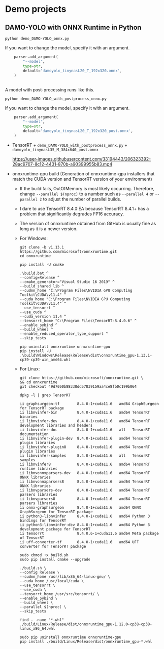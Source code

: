 # Demo projects

## DAMO-YOLO with ONNX Runtime in Python
```
python demo_DAMO-YOLO_onnx.py
```

If you want to change the model, specify it with an argument.
```python
    parser.add_argument(
        "--model",
        type=str,
        default='damoyolo_tinynasL20_T_192x320.onnx',
    )
```
<br>
A model with post-processing runs like this.<br>

```
python demo_DAMO-YOLO_with_postprocess_onnx.py
```

If you want to change the model, specify it with an argument.
```python
    parser.add_argument(
        "--model",
        type=str,
        default='damoyolo_tinynasL20_T_192x320_post.onnx',
    )
```

- TensorRT + `demo_DAMO-YOLO_with_postprocess_onnx.py` + `damoyolo_tinynasL35_M_384x640_post.onnx`

    https://user-images.githubusercontent.com/33194443/206323392-28ac9707-8c12-4431-870b-a90399955b83.mp4

- onnxruntime-gpu build (Generation of onnxruntime-gpu installers that match the CUDA version and TensorRT version of your environment)
  - If the build fails, OutOfMemory is most likely occurring. Therefore, change `--parallel $(nproc)` to a number such as `--parallel 4` or `--parallel 2` to adjust the number of parallel builds.
  - I dare to use TensorRT 8.4.0 EA because TensorRT 8.4.1+ has a problem that significantly degrades FP16 accuracy.
  - The version of onnxruntime obtained from GitHub is usually fine as long as it is a newer version.
  - For Windows:
  
    ```
    git clone -b v1.13.1 https://github.com/microsoft/onnxruntime.git
    cd onnxruntime

    pip install -U cmake

    .\build.bat ^
    --config=Release ^
    --cmake_generator="Visual Studio 16 2019" ^
    --build_shared_lib ^
    --cudnn_home "C:\Program Files\NVIDIA GPU Computing Toolkit\CUDA\v11.4" ^
    --cuda_home "C:\Program Files\NVIDIA GPU Computing Toolkit\CUDA\v11.4" ^
    --use_tensorrt ^
    --use_cuda ^
    --cuda_version 11.4 ^
    --tensorrt_home "C:\Program Files\TensorRT-8.4.0.6" ^
    --enable_pybind ^
    --build_wheel ^
    --enable_reduced_operator_type_support ^
    --skip_tests
    
    pip uninstall onnxruntime onnxruntime-gpu
    pip install -U .\build\Windows\Release\Release\dist\onnxruntime_gpu-1.13.1-cp39-cp39-win_amd64.whl
    ```
  - For Linux:

    ```
    git clone https://github.com/microsoft/onnxruntime.git \
    && cd onnxruntime
    git checkout 49d7050b88338dd57839159aa4ce8fb0c199b064

    dpkg -l | grep TensorRT

    ii graphsurgeon-tf        8.4.0-1+cuda11.6   amd64 GraphSurgeon for TensorRT package
    ii libnvinfer-bin         8.4.0-1+cuda11.6   amd64 TensorRT binaries
    ii libnvinfer-dev         8.4.0-1+cuda11.6   amd64 TensorRT development libraries and headers
    ii libnvinfer-doc         8.4.0-1+cuda11.6   all   TensorRT documentation
    ii libnvinfer-plugin-dev  8.4.0-1+cuda11.6   amd64 TensorRT plugin libraries
    ii libnvinfer-plugin8     8.4.0-1+cuda11.6   amd64 TensorRT plugin libraries
    ii libnvinfer-samples     8.4.0-1+cuda11.6   all   TensorRT samples
    ii libnvinfer8            8.4.0-1+cuda11.6   amd64 TensorRT runtime libraries
    ii libnvonnxparsers-dev   8.4.0-1+cuda11.6   amd64 TensorRT ONNX libraries
    ii libnvonnxparsers8      8.4.0-1+cuda11.6   amd64 TensorRT ONNX libraries
    ii libnvparsers-dev       8.4.0-1+cuda11.6   amd64 TensorRT parsers libraries
    ii libnvparsers8          8.4.0-1+cuda11.6   amd64 TensorRT parsers libraries
    ii onnx-graphsurgeon      8.4.0-1+cuda11.6   amd64 ONNX GraphSurgeon for TensorRT package
    ii python3-libnvinfer     8.4.0-1+cuda11.6   amd64 Python 3 bindings for TensorRT
    ii python3-libnvinfer-dev 8.4.0-1+cuda11.6   amd64 Python 3 development package for TensorRT
    ii tensorrt               8.4.0.6-1+cuda11.6 amd64 Meta package of TensorRT
    ii uff-converter-tf       8.4.0-1+cuda11.6   amd64 UFF converter for TensorRT package

    sudo chmod +x build.sh
    sudo pip install cmake --upgrade

    ./build.sh \
    --config Release \
    --cudnn_home /usr/lib/x86_64-linux-gnu/ \
    --cuda_home /usr/local/cuda \
    --use_tensorrt \
    --use_cuda \
    --tensorrt_home /usr/src/tensorrt/ \
    --enable_pybind \
    --build_wheel \
    --parallel $(nproc) \
    --skip_tests

    find . -name "*.whl"
    ./build/Linux/Release/dist/onnxruntime_gpu-1.12.0-cp38-cp38-linux_x86_64.whl

    sudo pip uninstall onnxruntime onnxruntime-gpu
    pip install ./build/Linux/Release/dist/onnxruntime_gpu-*.whl
    ```

